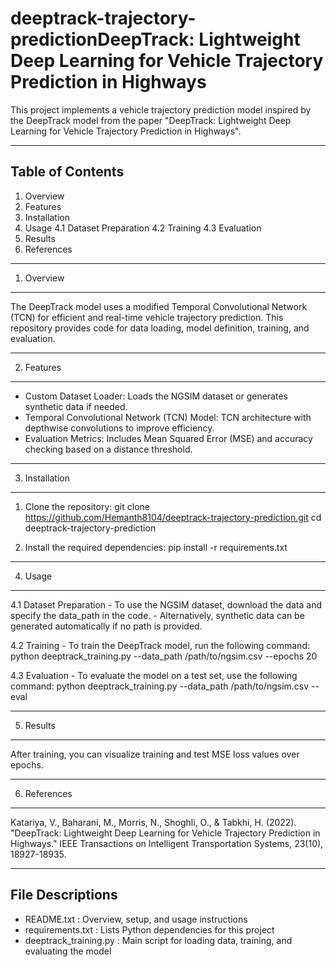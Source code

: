 # deeptrack-trajectory-predictionDeepTrack: Lightweight Deep Learning for Vehicle Trajectory Prediction in Highways

This project implements a vehicle trajectory prediction model inspired by the DeepTrack model from the paper 
"DeepTrack: Lightweight Deep Learning for Vehicle Trajectory Prediction in Highways".

--------------------------------------------------------------------------------
Table of Contents
--------------------------------------------------------------------------------
1. Overview
2. Features
3. Installation
4. Usage
    4.1 Dataset Preparation
    4.2 Training
    4.3 Evaluation
5. Results
6. References

--------------------------------------------------------------------------------
1. Overview
--------------------------------------------------------------------------------
The DeepTrack model uses a modified Temporal Convolutional Network (TCN) for efficient and real-time vehicle 
trajectory prediction. This repository provides code for data loading, model definition, training, and evaluation.

--------------------------------------------------------------------------------
2. Features
--------------------------------------------------------------------------------
- Custom Dataset Loader: Loads the NGSIM dataset or generates synthetic data if needed.
- Temporal Convolutional Network (TCN) Model: TCN architecture with depthwise convolutions to improve efficiency.
- Evaluation Metrics: Includes Mean Squared Error (MSE) and accuracy checking based on a distance threshold.

--------------------------------------------------------------------------------
3. Installation
--------------------------------------------------------------------------------
1. Clone the repository:
   git clone https://github.com/Hemanth8104/deeptrack-trajectory-prediction.git
   cd deeptrack-trajectory-prediction

2. Install the required dependencies:
   pip install -r requirements.txt

--------------------------------------------------------------------------------
4. Usage
--------------------------------------------------------------------------------
4.1 Dataset Preparation
    - To use the NGSIM dataset, download the data and specify the data_path in the code.
    - Alternatively, synthetic data can be generated automatically if no path is provided.

4.2 Training
    - To train the DeepTrack model, run the following command:
      python deeptrack_training.py --data_path /path/to/ngsim.csv --epochs 20

4.3 Evaluation
    - To evaluate the model on a test set, use the following command:
      python deeptrack_training.py --data_path /path/to/ngsim.csv --eval

--------------------------------------------------------------------------------
5. Results
--------------------------------------------------------------------------------
After training, you can visualize training and test MSE loss values over epochs.

--------------------------------------------------------------------------------
6. References
--------------------------------------------------------------------------------
Katariya, V., Baharani, M., Morris, N., Shoghli, O., & Tabkhi, H. (2022). 
"DeepTrack: Lightweight Deep Learning for Vehicle Trajectory Prediction in Highways."
IEEE Transactions on Intelligent Transportation Systems, 23(10), 18927-18935.

--------------------------------------------------------------------------------
File Descriptions
--------------------------------------------------------------------------------
- README.txt                : Overview, setup, and usage instructions
- requirements.txt          : Lists Python dependencies for this project
- deeptrack_training.py     : Main script for loading data, training, and evaluating the model
